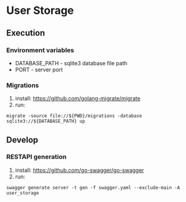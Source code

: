 # User Storage

## Execution

### Environment variables

* DATABASE_PATH - sqlite3 database file path
* PORT - server port

### Migrations

1. install: https://github.com/golang-migrate/migrate
2. run: 
```shell
migrate -source file://${PWD}/migrations -database sqlite3://${DATABASE_PATH} up
```

## Develop

### RESTAPI generation

1. install: https://github.com/go-swagger/go-swagger
2. run:
```shell
swagger generate server -t gen -f swagger.yaml --exclude-main -A user_storage
```
